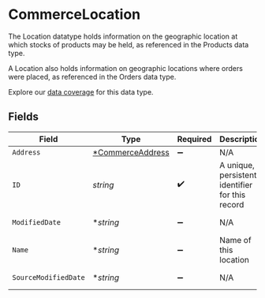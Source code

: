 # CommerceLocation

The Location datatype holds information on the geographic location at which stocks of products may be held, as referenced in the Products data type.

A Location also holds information on geographic locations where orders were placed, as referenced in the Orders data type.

Explore our [data coverage](https://knowledge.codat.io/supported-features/commerce?view=tab-by-data-type&dataType=commerce-locations) for this data type.


## Fields

| Field                                                      | Type                                                       | Required                                                   | Description                                                | Example                                                    |
| ---------------------------------------------------------- | ---------------------------------------------------------- | ---------------------------------------------------------- | ---------------------------------------------------------- | ---------------------------------------------------------- |
| `Address`                                                  | [*CommerceAddress](../../models/shared/commerceaddress.md) | :heavy_minus_sign:                                         | N/A                                                        |                                                            |
| `ID`                                                       | *string*                                                   | :heavy_check_mark:                                         | A unique, persistent identifier for this record            | 13d946f0-c5d5-42bc-b092-97ece17923ab                       |
| `ModifiedDate`                                             | **string*                                                  | :heavy_minus_sign:                                         | N/A                                                        | 2022-10-23T00:00:00.000Z                                   |
| `Name`                                                     | **string*                                                  | :heavy_minus_sign:                                         | Name of this location                                      |                                                            |
| `SourceModifiedDate`                                       | **string*                                                  | :heavy_minus_sign:                                         | N/A                                                        | 2022-10-23T00:00:00.000Z                                   |